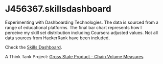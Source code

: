 # J456367.skillsdashboard
Experimenting with Dashboarding Technologies.
The data is sourced from a range of educational platforms.
The final bar chart represents how I perceive my skill set distribution including Coursera adjusted values.
Not all data sources from HackerRank have been included.

Check the [Skills Dashboard](https://j456367.github.io/J456367.skillsdashboard/Skill%20Distribution.html).

A Think Tank Project: [Gross State Product - Chain Volume Measures](https://j456367.github.io/J456367.skillsdashboard/Gross_state_product__Chain_volume_measures__Visualisation.html)

